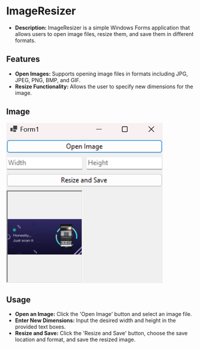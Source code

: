 # ImageResizer

- **Description:** ImageResizer is a simple Windows Forms application that allows users to open image files, resize them, and save them in different formats.

## Features
- **Open Images:** Supports opening image files in formats including JPG, JPEG, PNG, BMP, and GIF.
- **Resize Functionality:** Allows the user to specify new dimensions for the image.

## Image
![Alt text for your image](res/image.png)


## Usage
- **Open an Image:** Click the 'Open Image' button and select an image file.
- **Enter New Dimensions:** Input the desired width and height in the provided text boxes.
- **Resize and Save:** Click the 'Resize and Save' button, choose the save location and format, and save the resized image.

